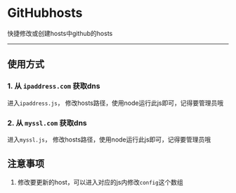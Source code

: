 # GitHubhosts
快捷修改或创建hosts中github的hosts

***
## 使用方式

### 1. 从 `ipaddress.com` 获取dns
进入`ipaddress.js`， 修改hosts路径，使用node运行此js即可，记得要管理员哦

### 2. 从 `myssl.com` 获取dns
进入`myssl.js`， 修改hosts路径，使用node运行此js即可，记得要管理员哦

## 注意事项
 1. 修改要更新的host，可以进入对应的js内修改`config`这个数组
